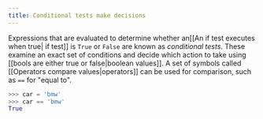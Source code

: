 ```yaml
---
title: Conditional tests make decisions
---
```


Expressions that are evaluated to determine whether an[[An if test executes when true| if test]] is `True` or `False` are known as *conditional tests*. These examine an exact set of conditions and decide which action to take using [[bools are either true or false|boolean values]]. A set of symbols called [[Operators compare values|operators]] can be used for comparison, such as `==` for "equal to".

```python
>>> car = 'bmw'
>>> car == 'bmw'
True
```


